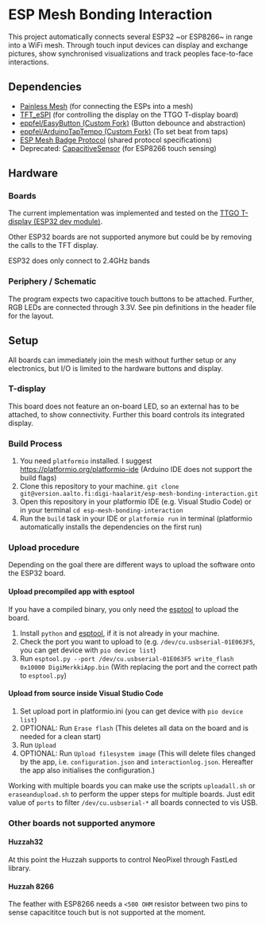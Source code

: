 # ESP Mesh Bonding Interaction

This project automatically connects several ESP32 ~or ESP8266~ in range into a WiFi mesh. Through touch input devices can display and exchange pictures, show synchronised visualizations and track peoples face-to-face interactions.

## Dependencies

* [Painless Mesh](https://gitlab.com/painlessMesh/painlessMesh) (for connecting the ESPs into a mesh)
* [TFT_eSPI](https://github.com/Bodmer/TFT_eSPI) (for controlling the display on the TTGO T-display board)
* [eppfel/EasyButton (Custom Fork)](https://github.com/eppfel/EasyButton) (Button debounce and abstraction)
* [eppfel/ArduinoTapTempo (Custom Fork)](https://github.com/eppfel/ArduinoTapTempo) (To set beat from taps)
* [ESP Mesh Badge Protocol](https://version.aalto.fi/gitlab/digi-haalarit/esp-mesh-badge-protocol) (shared protocol specifications)
* Deprecated: [CapacitiveSensor](https://github.com/PaulStoffregen/CapacitiveSensor) (for ESP8266 touch sensing)

## Hardware

### Boards
The current implementation was implemented and tested on the [TTGO T-display (ESP32 dev module)](https://github.com/Xinyuan-LilyGO/TTGO-T-Display).

Other ESP32 boards are not supported anymore but could be by removing the calls to the TFT display.

ESP32 does only connect to 2.4GHz bands

### Periphery / Schematic

The program expects two capacitive touch buttons to be attached. Further, RGB LEDs are connected through 3.3V.
See pin definitions in the header file for the layout.

## Setup

All boards can immediately join the mesh without further setup or any electronics, but I/O is limited to the hardware buttons and display.

### T-display
This board does not feature an on-board LED, so an external has to be attached, to show connectivity. Further this board controls its integrated display.

### Build Process

1. You need `platformio` installed. I suggest https://platformio.org/platformio-ide (Arduino IDE does not support the build flags)
1. Clone this repository to your machine. `git clone git@version.aalto.fi:digi-haalarit/esp-mesh-bonding-interaction.git`
1. Open this repository in your platformio IDE (e.g. Visual Studio Code) or in your terminal `cd esp-mesh-bonding-interaction`
1. Run the `build` task in your IDE or `platformio run` in terminal (platformio automatically installs the dependencies on the first run)

### Upload procedure

Depending on the goal there are different ways to upload the software onto the ESP32 board.

#### Upload precompiled app with esptool

If you have a compiled binary, you only need the [esptool](https://github.com/espressif/esptool) to upload the board.

1. Install `python` and [esptool](https://github.com/espressif/esptool), if it is not already in your machine.
1. Check the port you want to upload to (e.g. `/dev/cu.usbserial-01E063F5`, you can get device with `pio device list`)
1. Run `esptool.py --port /dev/cu.usbserial-01E063F5 write_flash 0x10000 DigiMerkkiApp.bin` (With replacing the port and the correct path to `esptool.py`)

#### Upload from source inside Visual Studio Code

1. Set upload port in platformio.ini (you can get device with `pio device list`)
1. OPTIONAL: Run `Erase flash` (This deletes all data on the board and is needed for a clean start)
1. Run `Upload`
1. OPTIONAL: Run `Upload filesystem image` (This will delete files changed by the app, i.e. `configuration.json` and `interactionlog.json`. Hereafter the app also initialises the configuration.)

Working with multiple boards you can make use the scripts `uploadall.sh` or `eraseandupload.sh` to perform the upper steps for multiple boards. Just edit value of `ports` to filter `/dev/cu.usbserial-*` all boards connected to vis USB.

### Other boards not supported anymore

#### Huzzah32
At this point the Huzzah supports to control NeoPixel through FastLed library. 

#### Huzzah 8266
The feather with ESP8266 needs a `<500 OHM` resistor between two pins to sense capacititce touch but is not supported at the moment.

